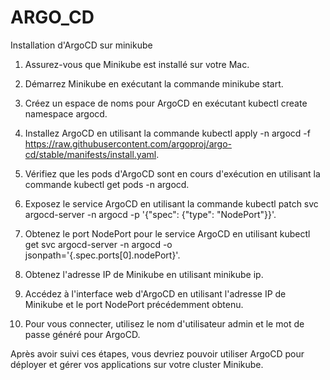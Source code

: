 # ARGO_CD
Installation d'ArgoCD sur minikube

1. Assurez-vous que Minikube est installé sur votre Mac.

2. Démarrez Minikube en exécutant la commande minikube start.

3. Créez un espace de noms pour ArgoCD en exécutant kubectl create namespace argocd.

4. Installez ArgoCD en utilisant la commande kubectl apply -n argocd -f https://raw.githubusercontent.com/argoproj/argo-cd/stable/manifests/install.yaml.

5. Vérifiez que les pods d'ArgoCD sont en cours d'exécution en utilisant la commande kubectl get pods -n argocd.

6. Exposez le service ArgoCD en utilisant la commande kubectl patch svc argocd-server -n argocd -p '{"spec": {"type": "NodePort"}}'.

7. Obtenez le port NodePort pour le service ArgoCD en utilisant kubectl get svc argocd-server -n argocd -o jsonpath='{.spec.ports[0].nodePort}'.

8. Obtenez l'adresse IP de Minikube en utilisant minikube ip.

9. Accédez à l'interface web d'ArgoCD en utilisant l'adresse IP de Minikube et le port NodePort précédemment obtenu.

10. Pour vous connecter, utilisez le nom d'utilisateur admin et le mot de passe généré pour ArgoCD.

Après avoir suivi ces étapes, vous devriez pouvoir utiliser ArgoCD pour déployer et gérer vos applications sur votre cluster Minikube.
